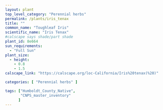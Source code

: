 ```yaml
---
layout: plant                                                              
top_level_category: "Perennial herbs"
permalink: /plants/iris_tenax
title: ""
common_name: "Toughleaf Iris"
scientific_name: "Iris Tenax"
#calscape says shade/part shade
plant_id: 8e664
sun_requirements:
  - "Full Sun"
plant_size:
  - height: 
    - 0.8
    - 1.5
calscape_link: "https://calscape.org/loc-California/Iris%20tenax(%20)"

categories: [ "Perennial herbs" ]

tags: ["Humboldt_County_Native",
       "CNPS_master_inventory"
      ]
---
```


